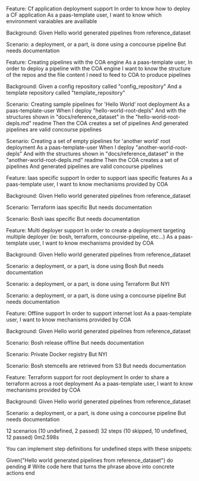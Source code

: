 Feature: Cf application deployment support
  In order to know how to deploy a CF application
  As a paas-template user,
  I want to know which environment varaiables are availlable

  Background: 
    Given Hello world generated pipelines from reference_dataset

  Scenario: a deployment, or a part, is done using a concourse pipeline
    But needs documentation

Feature: Creating pipelines with the COA engine
  As a paas-template user,
  In order to deploy a pipeline with the COA engine
  I want to know the structure of the repos and the file content I need to feed to COA to produce pipelines

  Background: 
    Given a config repository called "config_repository"
    And a template repository called "template_repository"

  Scenario: Creating sample pipelines for 'Hello World' root deployment
    As a paas-template-user
    When I deploy "hello-world-root-depls"
    And with the structures shown in "docs/reference_dataset" in the "hello-world-root-depls.md" readme
    Then the COA creates a set of pipelines
    And generated pipelines are valid concourse pipelines

  Scenario: Creating a set of empty pipelines for 'another world' root deployment
    As a paas-template-user
    When I deploy "another-world-root-depls"
    And with the structures shown in "docs/reference_dataset" in the "another-world-root-depls.md" readme
    Then the COA creates a set of pipelines
    And generated pipelines are valid concourse pipelines

Feature: Iaas specific support
  In order to support iaas specific features
  As a paas-template user,
  I want to know mechanisms provided by COA

  Background: 
    Given Hello world generated pipelines from reference_dataset

  Scenario: Terraform iaas specific
    But needs documentation

  Scenario: Bosh iaas specific
    But needs documentation

Feature: Multi deployer support
  In order to create a deployment targeting multiple deployer (ie: bosh, terraform, concourse-pipeline, etc...)
  As a paas-template user,
  I want to know mechanisms provided by COA

  Background: 
    Given Hello world generated pipelines from reference_dataset

  Scenario: a deployment, or a part,  is done using Bosh
    But needs documentation

  Scenario: a deployment, or a part, is done using Terraform
    But NYI

  Scenario: a deployment, or a part, is done using a concourse pipeline
    But needs documentation

Feature: Offline support
  In order to support internet lost
  As a paas-template user,
  I want to know mechanisms provided by COA

  Background: 
    Given Hello world generated pipelines from reference_dataset

  Scenario: Bosh release offline
    But needs documentation

  Scenario: Private Docker registry
    But NYI

  Scenario: Bosh stemcells are retrieved from S3
    But needs documentation

Feature: Terraform support for root deployment
  In order to share a terraform across a root deployment
  As a paas-template user,
  I want to know mechanisms provided by COA

  Background: 
    Given Hello world generated pipelines from reference_dataset

  Scenario: a deployment, or a part, is done using a concourse pipeline
    But needs documentation

12 scenarios (10 undefined, 2 passed)
32 steps (10 skipped, 10 undefined, 12 passed)
0m2.598s

You can implement step definitions for undefined steps with these snippets:

Given("Hello world generated pipelines from reference_dataset") do
  pending # Write code here that turns the phrase above into concrete actions
end

